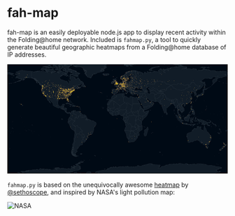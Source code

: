 # fah-map

fah-map is an easily deployable node.js app to display recent activity within the Folding@home network. Included is `fahmap.py`, a tool to quickly generate beautiful geographic heatmaps from a Folding@home database of IP addresses.

<img src="./example/example.png" alt="alt text" height="250px">

`fahmap.py` is based on the unequivocally awesome [heatmap](https://github.com/sethoscope/heatmap) by [@sethoscope](https://github.com/sethoscope), and inspired by NASA's light pollution map:

<img src="http://eoimages.gsfc.nasa.gov/images/imagerecords/55000/55167/earth_lights_lrg.jpg" alt="NASA" height="250px">
